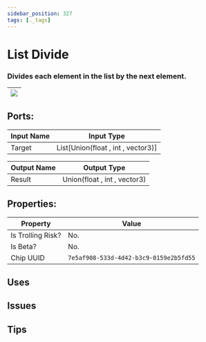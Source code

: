 ```yaml
---
sidebar_position: 327
tags: [._tags]
---
```


# List Divide


### Divides each element in the list by the next element.

| ![](https://images-ext-2.discordapp.net/external/MPmIaQzlEPmgGWlgi-WxBBXt0Bjv_zWPkg1y1f_sy3s/https/www.recroomcircuits.com/image/circuit/absolute-value?width=206&height=108) |
|-----|

## Ports:

| Input Name | Input Type |
|-----------|-----------|
| Target | List[Union(float , int , vector3)] |

| Output Name | Output Type |
|-----------|-----------|
| Result | Union(float , int , vector3) |

## Properties:

| Property  | Value |
|-------------------|-----------|
| Is Trolling Risk? | No. |
| Is Beta? | No. |
| Chip UUID | `7e5af908-533d-4d42-b3c9-0159e2b5fd55` |

## Uses

## Issues

## Tips